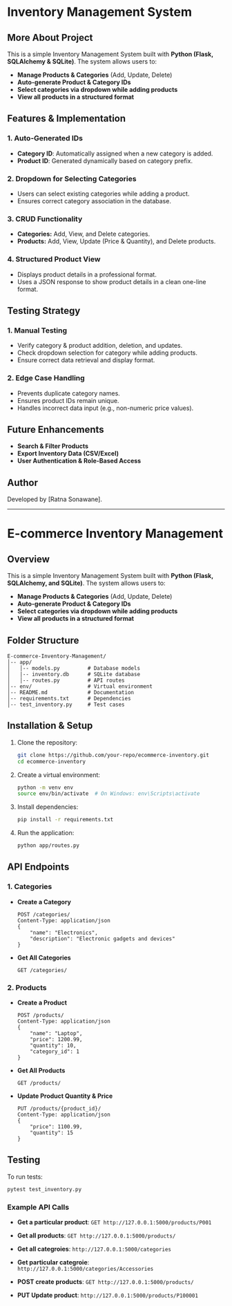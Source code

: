 # Inventory Management System

## More About Project
This is a simple Inventory Management System built with **Python (Flask, SQLAlchemy & SQLite)**. The system allows users to:
- **Manage Products & Categories** (Add, Update, Delete)
- **Auto-generate Product & Category IDs**
- **Select categories via dropdown while adding products**
- **View all products in a structured format**

## Features & Implementation
### 1. **Auto-Generated IDs**
- **Category ID**: Automatically assigned when a new category is added.
- **Product ID**: Generated dynamically based on category prefix.

### 2. **Dropdown for Selecting Categories**
- Users can select existing categories while adding a product.
- Ensures correct category association in the database.

### 3. **CRUD Functionality**
- **Categories:** Add, View, and Delete categories.
- **Products:** Add, View, Update (Price & Quantity), and Delete products.

### 4. **Structured Product View**
- Displays product details in a professional format.
- Uses a JSON response to show product details in a clean one-line format.

## Testing Strategy
### 1. **Manual Testing**
- Verify category & product addition, deletion, and updates.
- Check dropdown selection for category while adding products.
- Ensure correct data retrieval and display format.

### 2. **Edge Case Handling**
- Prevents duplicate category names.
- Ensures product IDs remain unique.
- Handles incorrect data input (e.g., non-numeric price values).

## Future Enhancements
- **Search & Filter Products**
- **Export Inventory Data (CSV/Excel)**
- **User Authentication & Role-Based Access**

## Author
Developed by [Ratna Sonawane].

---

# E-commerce Inventory Management

## Overview
This is a simple Inventory Management System built with **Python (Flask, SQLAlchemy, and SQLite)**. The system allows users to:
- **Manage Products & Categories** (Add, Update, Delete)
- **Auto-generate Product & Category IDs**
- **Select categories via dropdown while adding products**
- **View all products in a structured format**

## Folder Structure
```
E-commerce-Inventory-Management/
│-- app/
│   │-- models.py         # Database models
│   |-- inventory.db      # SQLite database
│   │-- routes.py         # API routes
│-- env/                  # Virtual environment
│-- README.md             # Documentation
│-- requirements.txt      # Dependencies
│-- test_inventory.py     # Test cases
```

## Installation & Setup
1. Clone the repository:
   ```bash
   git clone https://github.com/your-repo/ecommerce-inventory.git
   cd ecommerce-inventory
   ```
2. Create a virtual environment:
   ```bash
   python -m venv env
   source env/bin/activate  # On Windows: env\Scripts\activate
   ```
3. Install dependencies:
   ```bash
   pip install -r requirements.txt
   ```
4. Run the application:
   ```bash
   python app/routes.py
   ```

## API Endpoints
### 1. Categories
- **Create a Category**
  ```http
  POST /categories/
  Content-Type: application/json
  {
      "name": "Electronics",
      "description": "Electronic gadgets and devices"
  }
  ```
- **Get All Categories**
  ```http
  GET /categories/
  ```

### 2. Products
- **Create a Product**
  ```http
  POST /products/
  Content-Type: application/json
  {
      "name": "Laptop",
      "price": 1200.99,
      "quantity": 10,
      "category_id": 1
  }
  ```
- **Get All Products**
  ```http
  GET /products/
  ```
- **Update Product Quantity & Price**
  ```http
  PUT /products/{product_id}/
  Content-Type: application/json
  {
      "price": 1100.99,
      "quantity": 15
  }
  ```

## Testing
To run tests:
```bash
pytest test_inventory.py
```

### Example API Calls
- **Get a particular product**: `GET http://127.0.0.1:5000/products/P001`
- **Get all products**: `GET http://127.0.0.1:5000/products/`
- **Get all categroies**: `http://127.0.0.1:5000/categories`
- **Get particular categroie**: `http://127.0.0.1:5000/categories/Accessories`

- **POST  create products**: `GET http://127.0.0.1:5000/products/`
- **PUT   Update product**: `http://127.0.0.1:5000/products/P100001`


